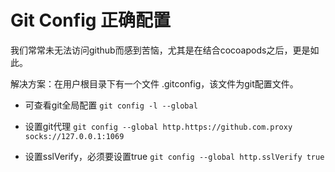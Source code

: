 # Git Config 正确配置


我们常常未无法访问github而感到苦恼，尤其是在结合cocoapods之后，更是如此。

解决方案：在用户根目录下有一个文件 .gitconfig，该文件为git配置文件。

* 可查看git全局配置 `git config -l --global`

* 设置git代理 `git config --global http.https://github.com.proxy socks://127.0.0.1:1069`

* 设置sslVerify，必须要设置true  `git config --global http.sslVerify true`
